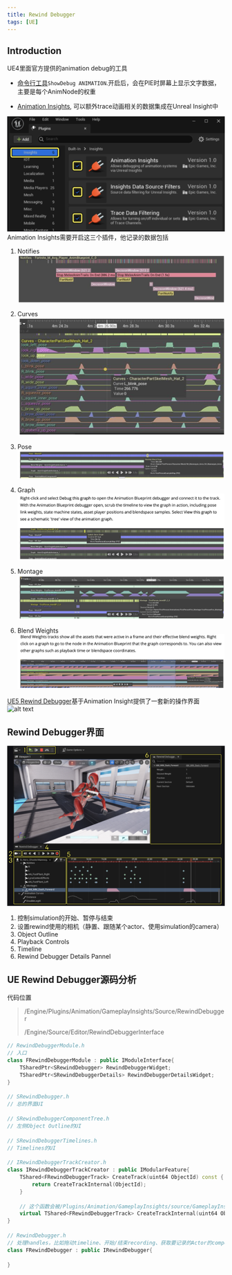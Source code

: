 ```yaml
---
title: Rewind Debugger
tags: [UE]
---
```

<!--truncate-->
## Introduction
UE4里面官方提供的animation debug的工具
* [命令行工具](https://docs.unrealengine.com/4.27/en-US/AnimatingObjects/SkeletalMeshAnimation/AnimationProductivityTipsAndTricks/)`ShowDebug ANIMATION`.开启后，会在PIE时屏幕上显示文字数据，主要是每个AnimNode的权重

* [Animation Insights](https://docs.unrealengine.com/4.27/en-US/TestingAndOptimization/PerformanceAndProfiling/UnrealInsights/AnimationInsights/), 可以额外trace动画相关的数据集成在Unreal Insight中

![alt text](images/image-6.png)
Animation Insights需要开启这三个插件，他记录的数据包括
1. Notifies
![alt text](images/image.png)

2. Curves
![alt text](images/image-1.png)

3. Pose
![alt text](images/image-2.png)

4. Graph
![alt text](images/image-3.png)

5. Montage
![alt text](images/image-4.png)

6. Blend Weights
![alt text](images/image-5.png)

[UE5 Rewind Debugger](https://dev.epicgames.com/documentation/en-us/unreal-engine/animation-rewind-debugger-in-unreal-engine)基于Animation Insight提供了一套新的操作界面
![alt text](images/debugdemo.gif)

## Rewind Debugger界面

![alt text](images/image-7.png)
1. 控制simulation的开始、暂停与结束
2. 设置rewind使用的相机（静置、跟随某个actor、使用simulation的camera）
3. Object Outline
4. Playback Controls
5. Timeline
6. Rewind Debugger Details Pannel

## UE Rewind Debugger源码分析
代码位置
> /Engine/Plugins/Animation/GameplayInsights/Source/RewindDebugger
> 
> /Engine/Source/Editor/RewindDebuggerInterface

```cpp
// RewindDebuggerModule.h
// 入口
class FRewindDebuggerModule : public IModuleInterface{
    TSharedPtr<SRewindDebugger> RewindDebuggerWidget;
    TSharedPtr<SRewindDebuggerDetails> RewindDebuggerDetailsWidget;
}

// SRewindDebugger.h
// 总的界面UI

// SRewindDebuggerComponentTree.h
// 左侧Object Outline的UI

// SRewindDebuggerTimelines.h
// Timelines的UI

// IRewindDebuggerTrackCreator.h
class IRewindDebuggerTrackCreator : public IModularFeature{
    TShared<FRewindDebuggerTrack> CreateTrack(uint64 ObjectId) const {
        return CreateTrackInternal(ObjectId);
    }

    // 这个函数会被/Plugins/Animation/GameplayInsights/source/GameplayInsights中的一系列函数重写
    virtual TShared<FRewindDebuggerTrack> CreateTrackInternal(uint64 ObjectId) const;
}

// RewindDebugger.h
// 处理handles，比如拖动timeline、开始/结束recording、获取要记录的Actor的components
class FRewindDebugger : public IRewindDebugger{

}



```
